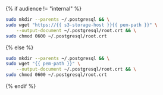 {% if audience != "internal" %}

```bash
sudo mkdir --parents ~/.postgresql && \
sudo wget "https://{{ s3-storage-host }}{{ pem-path }}" \
    --output-document ~/.postgresql/root.crt && \
sudo chmod 0600 ~/.postgresql/root.crt
```

{% else %}

```bash
sudo mkdir --parents ~/.postgresql && \
sudo wget "{{ pem-path }}" \
    --output-document ~/.postgresql/root.crt && \
sudo chmod 0600 ~/.postgresql/root.crt
```

{% endif %}
